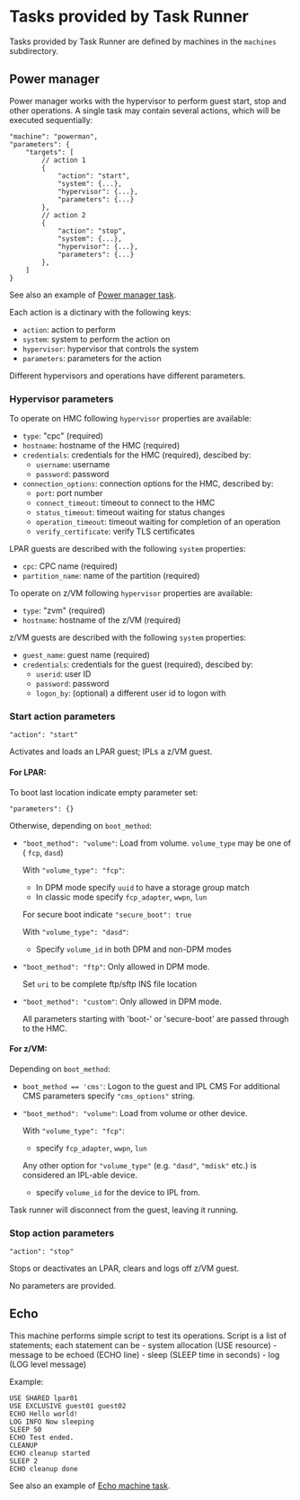 <!--
Copyright 2022 IBM Corp.

Licensed under the Apache License, Version 2.0 (the "License");
you may not use this file except in compliance with the License.
You may obtain a copy of the License at

   http://www.apache.org/licenses/LICENSE-2.0

Unless required by applicable law or agreed to in writing, software
distributed under the License is distributed on an "AS IS" BASIS,
WITHOUT WARRANTIES OR CONDITIONS OF ANY KIND, either express or implied.
See the License for the specific language governing permissions and
limitations under the License.
-->

# Tasks provided by Task Runner

Tasks provided by Task Runner are defined by machines in the `machines` subdirectory.

## Power manager

Power manager works with the hypervisor to perform guest start, stop and other operations.
A single task may contain several actions, which will be executed sequentially:

```
"machine": "powerman",
"parameters": {
    "targets": [
        // action 1
        {
            "action": "start",
            "system": {...},
            "hypervisor": {...},
            "parameters": {...}
        },
        // action 2
        {
            "action": "stop",
            "system": {...},
            "hypervisor": {...},
            "parameters": {...}
        },
    ]
}
```

See also an example of [Power manager task](./sample_powerman.json).

Each action is a dictinary with the following keys:
- `action`: action to perform
- `system`: system to perform the action on
- `hypervisor`: hypervisor that controls the system
- `parameters`: parameters for the action

Different hypervisors and operations have different parameters.

### Hypervisor parameters

To operate on HMC following `hypervisor` properties are available:
- `type`: "cpc" (required)
- `hostname`: hostname of the HMC (required)
- `credentials`: credentials for the HMC (required), descibed by:
    - `username`: username
    - `password`: password
- `connection_options`: connection options for the HMC, described by:
    - `port`: port number
    - `connect_timeout`: timeout to connect to the HMC
    - `status_timeout`: timeout waiting for status changes
    - `operation_timeout`: timeout waiting for completion of an operation
    - `verify_certificate`: verify TLS certificates

LPAR guests are described with the following `system` properties:
- `cpc`: CPC name (required)
- `partition_name`: name of the partition (required)

To operate on z/VM following `hypervisor` properties are available:
- `type`: "zvm" (required)
- `hostname`: hostname of the z/VM (required)

z/VM guests are described with the following `system` properties:
- `guest_name`: guest name (required)
- `credentials`: credentials for the guest (required), descibed by:
    - `userid`: user ID
    - `password`: password
    - `logon_by`: (optional) a different user id to logon with


### Start action parameters

`"action": "start"`

Activates and loads an LPAR guest; IPLs a z/VM guest.

#### For LPAR:

To boot last location indicate empty parameter set:
```
"parameters": {}
```

Otherwise, depending on `boot_method`:
- `"boot_method": "volume"`:
    Load from volume. `volume_type` may be one of ( `fcp`, `dasd`)
    
    With `"volume_type": "fcp"`:
    - In DPM mode specify `uuid` to have a storage group match
    - In classic mode specify `fcp_adapter`, `wwpn`, `lun`
    
    For secure boot indicate `"secure_boot": true`
    
    With `"volume_type": "dasd"`:
    - Specify `volume_id` in both DPM and non-DPM modes
- `"boot_method": "ftp"`:
    Only allowed in DPM mode. 
    
    Set `uri` to be complete ftp/sftp INS file location
- `"boot_method": "custom"`:
    Only allowed in DPM mode.
    
    All parameters starting with 'boot-' or 'secure-boot' are passed through to the HMC.


#### For z/VM:

Depending on `boot_method`:
- `boot_method == 'cms'`:
  Logon to the guest and IPL CMS
  For additional CMS parameters specify `"cms_options"` string.

- `"boot_method": "volume"`:
    Load from volume or other device.
    
    With `"volume_type": "fcp"`:
    - specify `fcp_adapter`, `wwpn`, `lun`
    
    Any other option for `"volume_type"` (e.g. `"dasd"`, `"mdisk"` etc.) is considered an IPL-able device.
    - specify `volume_id` for the device to IPL from.

Task runner will disconnect from the guest, leaving it running.

### Stop action parameters

`"action": "stop"`

Stops or deactivates an LPAR, clears and logs off z/VM guest.

No parameters are provided.

## Echo

This machine performs simple script to test its operations.
Script is a list of statements; each statement can be
    - system allocation (USE resource)
    - message to be echoed (ECHO line)
    - sleep (SLEEP time in seconds)
    - log (LOG level message)

Example:
```
USE SHARED lpar01
USE EXCLUSIVE guest01 guest02
ECHO Hello world!
LOG INFO Now sleeping
SLEEP 50
ECHO Test ended.
CLEANUP
ECHO cleanup started
SLEEP 2
ECHO cleanup done
```

See also an example of [Echo machine task](./sample_powerman.json).

